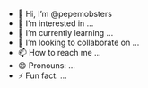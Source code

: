 - 👋 Hi, I’m @pepemobsters
- 👀 I’m interested in ...
- 🌱 I’m currently learning ...
- 💞️ I’m looking to collaborate on ...
- 📫 How to reach me ...
- 😄 Pronouns: ...
- ⚡ Fun fact: ...

<!---
pepemobsters/pepemobsters is a ✨ special ✨ repository because its `README.md` (this file) appears on your GitHub profile.
You can click the Preview link to take a look at your changes.
--->
